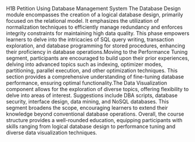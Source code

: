 H1B Petition Using Database Management System
The Database Design module encompasses the creation of a logical database design, primarily focused on the relational model. It emphasizes the utilization of normalization techniques to efficiently manage redundancy and enforces integrity constraints for maintaining high data quality. This phase empowers learners to delve into the intricacies of SQL query writing, transaction exploration, and database programming for stored procedures, enhancing their proficiency in database operations.Moving to the Performance Tuning segment, participants are encouraged to build upon their prior experiences, delving into advanced topics such as indexing, optimizer modes, partitioning, parallel execution, and other optimization techniques. This section provides a comprehensive understanding of fine-tuning database performance, ensuring optimal functionality.The Data Visualization component allows for the exploration of diverse topics, offering flexibility to delve into areas of interest. Suggestions include DBA scripts, database security, interface design, data mining, and NoSQL databases. This segment broadens the scope, encouraging learners to extend their knowledge beyond conventional database operations. Overall, the course structure provides a well-rounded education, equipping participants with skills ranging from logical database design to performance tuning and diverse data visualization techniques.

